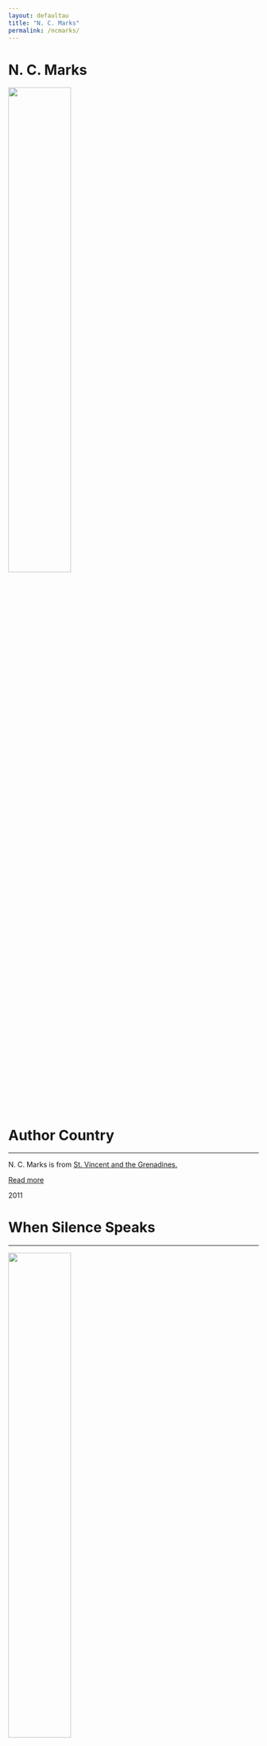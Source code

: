 ```yaml
---
layout: defaultau
title: "N. C. Marks"
permalink: /ncmarks/
---
```

<!-- partial:index.partial.html -->
<div class="content">
    <h1>N. C. Marks</h1>
    <div class="quote">
        <div><img src="https://www.mnialive.com/media/2fihtsjh/nc-marks-copyright2018.jpg" height="50%" width = "50%" class="logo"></div>
    </div>
    <div class="timeline">
        <div style="padding-bottom:100px;"></div>
        <div class="block">
            <div class="date right"><p class="right">   </p></div>
            <div class="dot"></div>
            <div class="left first">
            <div class="author_country">
                <h1>Author Country</h1><hr>
          <div class="aclocation">  <p>N. C. Marks is from <a href="{{ site.baseurl }}/42"> St. Vincent and the Grenadines.</a></p></div>
                <div class="acreadmore"><a href="#" target="_blank">Read more</a></div>
            </div>
            </div>
        </div>
        <div class="block">
            <div class="date left"><p class="left">2011</p></div>
            <div class="dot"></div>
            <div class="right">
                <h1>When Silence Speaks</h1><hr>
                <p><img src="https://i.gr-assets.com/images/S/compressed.photo.goodreads.com/books/1564595729l/8840431.jpg" height="50%" width = "50%"></p>
                <p>
                Language: English <br/> 	English
                Publisher: Dorrance Publishing Company <br/>
                Pub_location: Pittsburgh, PA, United States <br/>
                Genre: Fiction (Novel) <br/>
                Length: 39 <br/>                </p>
            </div>
        </div>
